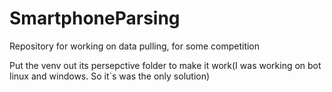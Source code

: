 # SmartphoneParsing
Repository for working on data pulling, for some competition

Put the venv out its persepctive folder to make it work(I was working on bot linux
and windows. So it`s was the only solution)